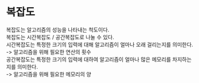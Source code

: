# 복잡도
복잡도는 알고리즘의 성능을 나타내는 척도이다.   
복잡도는 시간복잡도 / 공간복잡도로 나눌 수 있다.   
시간복잡도는 특정한 크기의 입력에 대해 알고리즘이 얼마나 오래 걸리는지를 의미한다.   
-> 알고리즘을 위해 필요한 연산의 횟수   
공간복잡도는 특정한 크기의 입력에 대하여 알고리즘이 얼마나 많은 메모리를 차지하는지를 의미한다.   
-> 알고리즘을 위해 필요한 메모리의 양   
